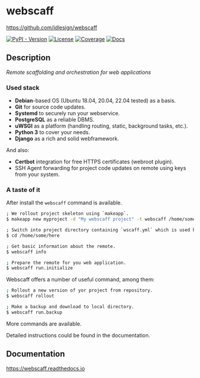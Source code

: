 webscaff
========
https://github.com/idlesign/webscaff


[![PyPI - Version](https://img.shields.io/pypi/v/webscaff)](https://pypi.python.org/pypi/webscaff)
[![License](https://img.shields.io/pypi/l/webscaff)](https://pypi.python.org/pypi/webscaff)
[![Coverage](https://img.shields.io/coverallsCoverage/github/idlesign/webscaff)](https://coveralls.io/r/idlesign/webscaff)
[![Docs](https://img.shields.io/readthedocs/webscaff)](https://webscaff.readthedocs.io/)

## Description

*Remote scaffolding and orchestration for web applications*

### Used stack

* **Debian**-based OS (Ubuntu 18.04, 20.04, 22.04 tested) as a basis.
* **Git** for source code updates.
* **Systemd** to securely run your webservice.
* **PostgreSQL** as a reliable DBMS.
* **uWSGI** as a platform (handling routing, static, background tasks, etc.).
* **Python 3** to cover your needs.
* **Django** as a rich and solid webframework.

And also:

* **Certbot** integration for free HTTPS certificates (webroot plugin).
* SSH Agent forwarding for project code updates on remote using keys from your system.


### A taste of it

After install the `webscaff` command is available.

```bash
; We rollout project skeleton using `makeapp`.
$ makeapp new myproject -d "My webscaff project" -t webscaff /home/some/here

; Switch into project directory containing `wscaff.yml` which is used by webscaff.
$ cd /home/some/here

; Get basic information about the remote.
$ webscaff info

; Prepare the remote for you web application.
$ webscaff run.initialize
```

Webscaff offers a number of useful command, among them:

```bash
; Rollout a new version of yor project from repository.
$ webscaff rollout

; Make a backup and download to local directory.
$ webscaff run.backup
```

More commands are available.

Detailed instructions could be found in the documentation.

## Documentation

https://webscaff.readthedocs.io
